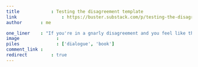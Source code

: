 ```yaml
---
title   		 : Testing the disagreement template
link 				 : https://buster.substack.com/p/testing-the-disagreement-template
author       : me

one_liner    : "If you're in a gnarly disagreement and you feel like the conversation keeps going in circles, here's one way out: tease apart the questions that get raised in the disagreement into FACTS, VALUES, and PROPOSALS."
image			   : 
piles			   : ['dialogue', 'book']
comment_link : 
redirect		 : true
---
```



